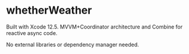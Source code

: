 # whetherWeather

Built with Xcode 12.5. MVVM+Coordinator architecture and Combine for reactive async code.

No external libraries or dependency manager needed.
